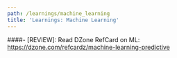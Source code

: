```yaml
---
path: /learnings/machine_learning
title: 'Learnings: Machine Learning'
---
```

####- [REVIEW]: Read DZone RefCard on ML: https://dzone.com/refcardz/machine-learning-predictive
